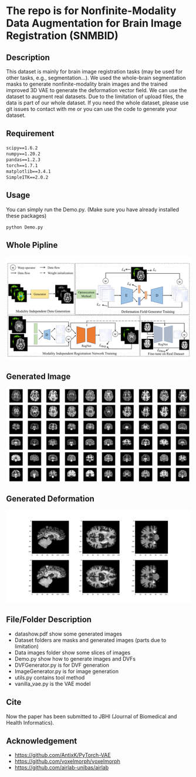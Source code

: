 # The repo is for Nonfinite-Modality Data Augmentation for Brain Image Registration (SNMBID)

## Description
This dataset is mainly for brain image registration tasks (may be used for other tasks, e.g., segmentation...). We used the whole-brain segmentation masks to generate nonfinite-modality brain images and the trained improved 3D VAE to generate the deformation vector field. We can use the dataset to augment real datasets. Due to the limitation of upload files, the data is part of our whole dataset. If you need the whole dataset, please use git issues to contact with me or you can use the code to generate your dataset.

## Requirement
```
scipy==1.6.2
numpy==1.20.2
pandas==1.2.3
torch==1.7.1
matplotlib==3.4.1
SimpleITK==2.0.2
```
## Usage
You can simply run the Demo.py. (Make sure you have already installed these packages)
```
python Demo.py
```

## Whole Pipline
<img src="pipline.png">

## Generated Image
<img src="show.png">

## Generated Deformation
<img src="DVF.png">

## File/Folder Description
- datashow.pdf show some generated images
- Dataset folders are masks and generated images (parts due to limitation)
- Data images folder show some slices of images
- Demo.py show how to generate images and DVFs
- DVFGenerator.py is for DVF generation
- ImageGenerator.py is for image generation
- utils.py contains tool method
- vanilla_vae.py is the VAE model

## Cite
Now the paper has been submitted to JBHI (Journal of Biomedical and Health Informatics).

## Acknowledgement
- https://github.com/AntixK/PyTorch-VAE
- https://github.com/voxelmorph/voxelmorph
- https://github.com/airlab-unibas/airlab